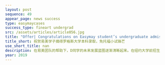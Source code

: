 ```yaml
---
layout: post
sequence: 49
appear_page: news success 
type: easymaycases
success_type: fineart undergrad
src: /assets/articles/article056.jpg
title: "Offer| Congratulations on Easymay student’s undergraduate admission to Rutgers University "
title_short: 祝贺易美学子摘得罗格斯大学本科录取，免托福小试锋芒
use_short_title: nan
description: 在易美团队的帮助下，D同学的未来发展蓝图逐渐清晰起来。在纽约大学前招生官克里斯的悉心指导下，D同学对自己有了一定信心，对国际政治以及美国文化有了想要深度研究的想法。
year: 2019
---
```


